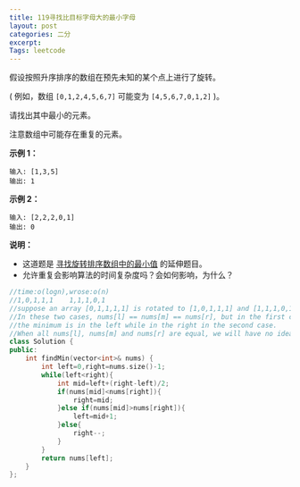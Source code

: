 ```yaml
---
title: 119寻找比目标字母大的最小字母
layout: post
categories: 二分
excerpt: 
Tags: leetcode
---
```


假设按照升序排序的数组在预先未知的某个点上进行了旋转。

( 例如，数组 `[0,1,2,4,5,6,7]` 可能变为 `[4,5,6,7,0,1,2]` )。

请找出其中最小的元素。

注意数组中可能存在重复的元素。

**示例 1：**

```
输入: [1,3,5]
输出: 1
```

**示例 2：**

```
输入: [2,2,2,0,1]
输出: 0
```

**说明：**

- 这道题是 [寻找旋转排序数组中的最小值](https://leetcode-cn.com/problems/find-minimum-in-rotated-sorted-array/description/) 的延伸题目。
- 允许重复会影响算法的时间复杂度吗？会如何影响，为什么？

```c++
//time:o(logn),wrose:o(n)
//1,0,1,1,1    1,1,1,0,1
//suppose an array [0,1,1,1,1] is rotated to [1,0,1,1,1] and [1,1,1,0,1]. 
//In these two cases, nums[l] == nums[m] == nums[r], but in the first case,
//the minimum is in the left while in the right in the second case.
//When all nums[l], nums[m] and nums[r] are equal, we will have no idea which half to move on. In this case, a linear search from l to r is necessary and the time complexity becomes O(n).(wrose case)
class Solution {
public:
    int findMin(vector<int>& nums) {
        int left=0,right=nums.size()-1;
        while(left<right){
            int mid=left+(right-left)/2;
            if(nums[mid]<nums[right]){
                right=mid;
            }else if(nums[mid]>nums[right]){
                left=mid+1;
            }else{
                right--;
            }
        }
        return nums[left];
    }
};
```

